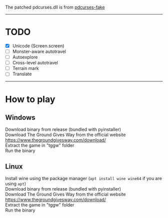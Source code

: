 The patched pdcurses.dll is from [pdcurses-fake](https://github.com/9-2-1/pdcurses-fake)

---

# TODO
- [X] Unicode (Screen.screen)
- [ ] Monster-aware autotravel
- [ ] Autoexplore
- [ ] Cross-level autotravel
- [ ] Terrain mark
- [ ] Translate

---

# How to play

## Windows
Download binary from release (bundled with pyinstaller)  
Download The Ground Gives Way from the official website <https://www.thegroundgivesway.com/download/>  
Extract the game in "tggw" folder  
Run the binary

## Linux
Install wine using the package manager (`apt install wine wine64` if you are using `apt`)  
Download binary from release (bundled with pyinstaller)  
Download The Ground Gives Way from the official website <https://www.thegroundgivesway.com/download/>  
Extract the game in "tggw" folder  
Run the binary
